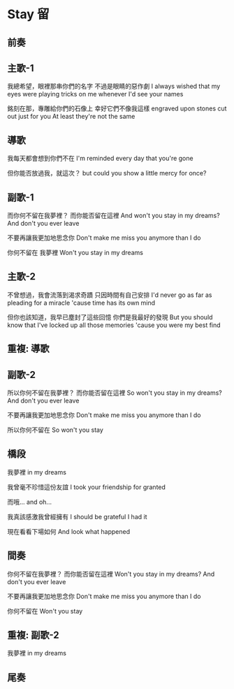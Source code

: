 # Stay 留

## 前奏

## 主歌-1

我總希望，眼裡那串你們的名字
不過是眼睛的惡作劇
I always wished that my eyes were playing tricks on me
whenever I'd see your names

銘刻在那，專雕給你們的石像上
幸好它們不像我這樣
engraved upon stones cut out just for you
At least they're not the same

## 導歌

我每天都會想到你們不在
I'm reminded every day that you're gone

但你能否放過我，就這次？
but could you show a little mercy for once?

## 副歌-1

而你何不留在我夢裡？
而你能否留在這裡
And won't you stay in my dreams?
And don't you ever leave

不要再讓我更加地思念你
Don't make me miss you anymore than I do

你何不留在
我夢裡
Won't you stay
in my dreams

## 主歌-2

不曾想過，我會流落到渴求奇蹟
只因時間有自己安排
I'd never go as far as pleading for a miracle
'cause time has its own mind

但你也該知道，我早已塵封了這些回憶
你們是我最好的發現
But you should know that I've locked up all those memories
'cause you were my best find

## 重複: 導歌

## 副歌-2

所以你何不留在我夢裡？
而你能否留在這裡
So won't you stay in my dreams?
And don't you ever leave

不要再讓我更加地思念你
Don't make me miss you anymore than I do

所以你何不留在
So won't you stay

## 橋段

我夢裡
in my dreams

我曾毫不珍惜這份友誼
I took your friendship for granted

而哦...
and oh...

我真該感激我曾經擁有
I should be grateful I had it

現在看看下場如何
And look what happened

## 間奏

你何不留在我夢裡？
而你能否留在這裡
Won't you stay in my dreams?
And don't you ever leave

不要再讓我更加地思念你
Don't make me miss you anymore than I do

你何不留在
Won't you stay

## 重複: 副歌-2

我夢裡
in my dreams

## 尾奏
